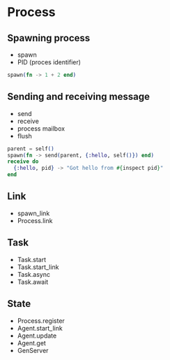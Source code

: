 ﻿# Process
## Spawning process
- spawn
- PID (proces identifier)

```elixir
spawn(fn -> 1 + 2 end)
```

## Sending and receiving message
- send
- receive
- process mailbox
- flush
```elixir
parent = self()
spawn(fn -> send(parent, {:hello, self()}) end)
receive do
  {:hello, pid} -> "Got hello from #{inspect pid}"
end
```

## Link
- spawn_link
- Process.link

## Task
- Task.start
- Task.start_link
- Task.async
- Task.await

## State
- Process.register
- Agent.start_link
- Agent.update
- Agent.get
- GenServer